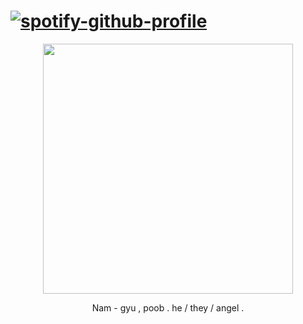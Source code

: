 # [![spotify-github-profile](https://spotify-github-profile.kittinanx.com/api/view?uid=3126fmw2f6cuhyykbxzkfgyn7ize&cover_image=true&theme=novatorem&show_offline=false&background_color=121212&interchange=false&bar_color=53b14f&bar_color_cover=true)](https://github.com/kittinan/spotify-github-profile)

<p align="center"> <img src= "https://github.com/user-attachments/assets/b7746106-c162-40c7-b631-8680be0619d0" width="400"> </p>
<p align="center"> Nam - gyu , poob . he / they / angel . </p>
